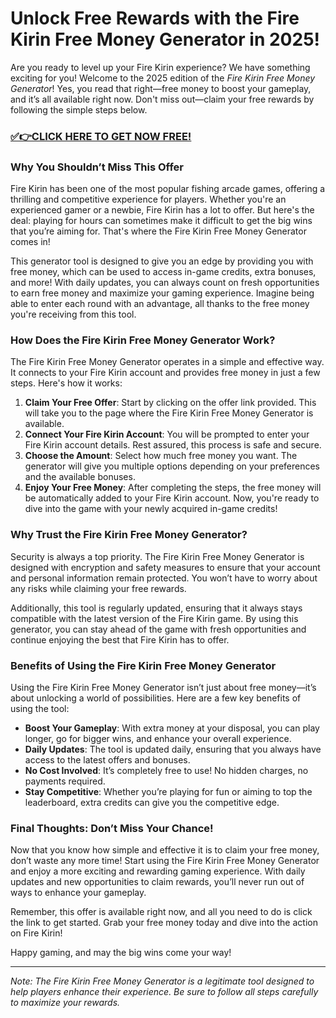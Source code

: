 # Unlock Free Rewards with the Fire Kirin Free Money Generator in 2025!

Are you ready to level up your Fire Kirin experience? We have something exciting for you! Welcome to the 2025 edition of the *Fire Kirin Free Money Generator*! Yes, you read that right—free money to boost your gameplay, and it’s all available right now. Don't miss out—claim your free rewards by following the simple steps below.

### [✅👉CLICK HERE TO GET NOW FREE!](https://freeforyou.xyz/fire/kirin/go/)

### Why You Shouldn’t Miss This Offer

Fire Kirin has been one of the most popular fishing arcade games, offering a thrilling and competitive experience for players. Whether you're an experienced gamer or a newbie, Fire Kirin has a lot to offer. But here's the deal: playing for hours can sometimes make it difficult to get the big wins that you’re aiming for. That's where the Fire Kirin Free Money Generator comes in!

This generator tool is designed to give you an edge by providing you with free money, which can be used to access in-game credits, extra bonuses, and more! With daily updates, you can always count on fresh opportunities to earn free money and maximize your gaming experience. Imagine being able to enter each round with an advantage, all thanks to the free money you're receiving from this tool.

### How Does the Fire Kirin Free Money Generator Work?

The Fire Kirin Free Money Generator operates in a simple and effective way. It connects to your Fire Kirin account and provides free money in just a few steps. Here's how it works:

1. **Claim Your Free Offer**: Start by clicking on the offer link provided. This will take you to the page where the Fire Kirin Free Money Generator is available.
2. **Connect Your Fire Kirin Account**: You will be prompted to enter your Fire Kirin account details. Rest assured, this process is safe and secure.
3. **Choose the Amount**: Select how much free money you want. The generator will give you multiple options depending on your preferences and the available bonuses.
4. **Enjoy Your Free Money**: After completing the steps, the free money will be automatically added to your Fire Kirin account. Now, you're ready to dive into the game with your newly acquired in-game credits!

### Why Trust the Fire Kirin Free Money Generator?

Security is always a top priority. The Fire Kirin Free Money Generator is designed with encryption and safety measures to ensure that your account and personal information remain protected. You won’t have to worry about any risks while claiming your free rewards.

Additionally, this tool is regularly updated, ensuring that it always stays compatible with the latest version of the Fire Kirin game. By using this generator, you can stay ahead of the game with fresh opportunities and continue enjoying the best that Fire Kirin has to offer.

### Benefits of Using the Fire Kirin Free Money Generator

Using the Fire Kirin Free Money Generator isn’t just about free money—it’s about unlocking a world of possibilities. Here are a few key benefits of using the tool:

- **Boost Your Gameplay**: With extra money at your disposal, you can play longer, go for bigger wins, and enhance your overall experience.
- **Daily Updates**: The tool is updated daily, ensuring that you always have access to the latest offers and bonuses.
- **No Cost Involved**: It’s completely free to use! No hidden charges, no payments required.
- **Stay Competitive**: Whether you’re playing for fun or aiming to top the leaderboard, extra credits can give you the competitive edge.

### Final Thoughts: Don’t Miss Your Chance!

Now that you know how simple and effective it is to claim your free money, don’t waste any more time! Start using the Fire Kirin Free Money Generator and enjoy a more exciting and rewarding gaming experience. With daily updates and new opportunities to claim rewards, you’ll never run out of ways to enhance your gameplay.

Remember, this offer is available right now, and all you need to do is click the link to get started. Grab your free money today and dive into the action on Fire Kirin! 

Happy gaming, and may the big wins come your way!

---

*Note: The Fire Kirin Free Money Generator is a legitimate tool designed to help players enhance their experience. Be sure to follow all steps carefully to maximize your rewards.*
